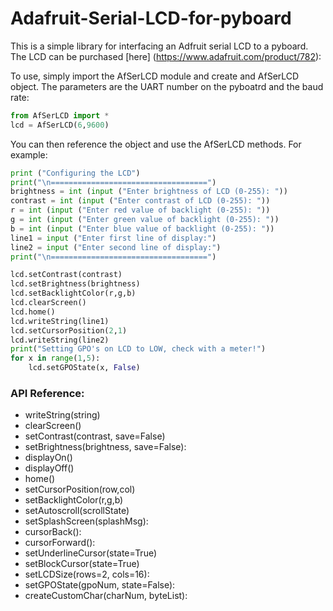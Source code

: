 # Adafruit-Serial-LCD-for-pyboard

This is a simple library for interfacing an Adfruit serial LCD to a pyboard.
The LCD can be purchased [here] (https://www.adafruit.com/product/782):

To use, simply import the AfSerLCD module and create and AfSerLCD object.
The parameters are the UART number on the pyboatrd and the baud rate:

```python
from AfSerLCD import *
lcd = AfSerLCD(6,9600)
```

You can then reference the object and use the AfSerLCD methods.  For example:

```python
print ("Configuring the LCD")
print("\n===================================")
brightness = int (input ("Enter brightness of LCD (0-255): "))
contrast = int (input ("Enter contrast of LCD (0-255): "))
r = int (input ("Enter red value of backlight (0-255): "))
g = int (input ("Enter green value of backlight (0-255): "))
b = int (input ("Enter blue value of backlight (0-255): "))
line1 = input ("Enter first line of display:")
line2 = input ("Enter second line of display:")
print("\n===================================")

lcd.setContrast(contrast)
lcd.setBrightness(brightness)
lcd.setBacklightColor(r,g,b)
lcd.clearScreen()
lcd.home()
lcd.writeString(line1)
lcd.setCursorPosition(2,1)
lcd.writeString(line2) 
print("Setting GPO's on LCD to LOW, check with a meter!")
for x in range(1,5):
    lcd.setGPOState(x, False)
```
### API Reference:

*	writeString(string)
*	clearScreen()
*	setContrast(contrast, save=False)
*	setBrightness(brightness, save=False):
*	displayOn()
*	displayOff()
*	home()
*	setCursorPosition(row,col)
*	setBacklightColor(r,g,b)
*	setAutoscroll(scrollState)
*	setSplashScreen(splashMsg):
*	cursorBack():
*	cursorForward():
*	setUnderlineCursor(state=True)
*	setBlockCursor(state=True)
*	setLCDSize(rows=2, cols=16):
*	setGPOState(gpoNum, state=False):
*	createCustomChar(charNum, byteList):


